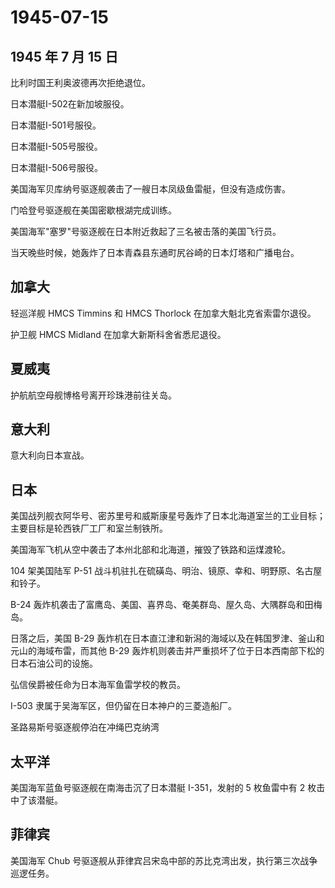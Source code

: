 # 1945-07-15

## 1945 年 7 月 15 日

比利时国王利奥波德再次拒绝退位。

日本潜艇I-502在新加坡服役。

日本潜艇I-501号服役。

日本潜艇I-505号服役。

日本潜艇I-506号服役。

美国海军贝库纳号驱逐舰袭击了一艘日本凤级鱼雷艇，但没有造成伤害。

门哈登号驱逐舰在美国密歇根湖完成训练。

美国海军"塞罗"号驱逐舰在日本附近救起了三名被击落的美国飞行员。

当天晚些时候，她轰炸了日本青森县东通町尻谷崎的日本灯塔和广播电台。

## 加拿大

轻巡洋舰 HMCS Timmins 和 HMCS Thorlock 在加拿大魁北克省索雷尔退役。

护卫舰 HMCS Midland 在加拿大新斯科舍省悉尼退役。

## 夏威夷

护航航空母舰博格号离开珍珠港前往关岛。

## 意大利

意大利向日本宣战。

## 日本

美国战列舰衣阿华号、密苏里号和威斯康星号轰炸了日本北海道室兰的工业目标；主要目标是轮西铁厂工厂和室兰制铁所。

美国海军飞机从空中袭击了本州北部和北海道，摧毁了铁路和运煤渡轮。

104 架美国陆军 P-51
战斗机驻扎在硫磺岛、明治、镜原、幸和、明野原、名古屋和铃子。

B-24
轰炸机袭击了富鹰岛、美国、喜界岛、奄美群岛、屋久岛、大隅群岛和田梅岛。

日落之后，美国 B-29
轰炸机在日本直江津和新潟的海域以及在韩国罗津、釜山和元山的海域布雷，而其他
B-29 轰炸机则袭击并严重损坏了位于日本西南部下松的日本石油公司的设施。

弘信侯爵被任命为日本海军鱼雷学校的教员。

I-503 隶属于吴海军区，但仍留在日本神户的三菱造船厂。

圣路易斯号驱逐舰停泊在冲绳巴克纳湾

## 太平洋

美国海军蓝鱼号驱逐舰在南海击沉了日本潜艇 I-351，发射的 5 枚鱼雷中有 2
枚击中了该潜艇。

## 菲律宾

美国海军 Chub
号驱逐舰从菲律宾吕宋岛中部的苏比克湾出发，执行第三次战争巡逻任务。

